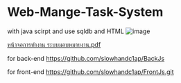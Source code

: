 # Web-Mange-Task-System
with java scirpt and use sqldb and HTML
![image](https://github.com/slowhandc1ap/Web-Mange-Task-System/assets/120072774/cdfae06e-7959-404b-affd-8e512937450f)

[หน้าจอการทำงาน ระบบมอบหมายงาน.pdf](https://github.com/slowhandc1ap/Web-Mange-Task-System/files/14849458/default.pdf)


for back-end
https://github.com/slowhandc1ap/BackJs

for front-end
https://github.com/slowhandc1ap/FrontJs.git
